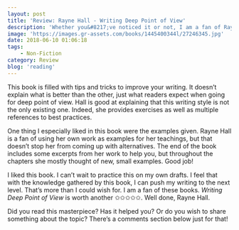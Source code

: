 ```yaml
---
layout: post
title: 'Review: Rayne Hall - Writing Deep Point of View'
description: 'Whether you&#8217;ve noticed it or not, I am a fan of Rayne Hall&#8217;s books. They help (starting) authors in improving their writing. After reading a few already, I decided it was time to pick up <em>Writing Deep Point of View</em>. Because I&#8217;ve felt the strengths of it. Here&#8217;s my review.'
image: 'https://images.gr-assets.com/books/1445400344l/27246345.jpg'
date: 2018-06-10 01:06:18
tags:
    - Non-Fiction
category: Review
blog: 'reading'
---
```

This book is filled with tips and tricks to improve your writing. It doesn&#8217;t explain what is better than the other, just what readers expect when going for deep point of view. Hall is good at explaining that this writing style is not the only existing one. Indeed, she provides exercises as well as multiple references to best practices.

One thing I especially liked in this book were the examples given. Rayne Hall is a fan of using her own work as examples for her teachings, but that doesn&#8217;t stop her from coming up with alternatives. The end of the book includes some excerpts from her work to help you, but throughout the chapters she mostly thought of new, small examples. Good job!

I liked this book. I can&#8217;t wait to practice this on my own drafts. I feel that with the knowledge gathered by this book, I can push my writing to the next level. That&#8217;s more than I could wish for. I am a fan of these books. <em>Writing Deep Point of View</em> is worth another ✩✩✩✩✩. Well done, Rayne Hall.

Did you read this masterpiece? Has it helped you? Or do you wish to share something about the topic? There&#8217;s a comments section below just for that!